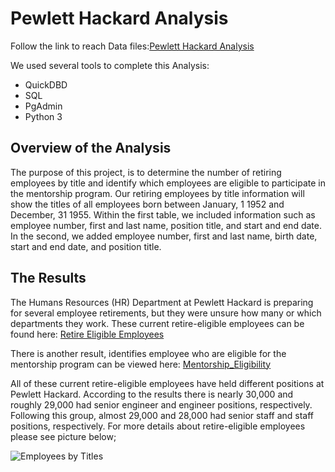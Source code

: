 # Pewlett Hackard Analysis
Follow the link to reach Data files:[Pewlett Hackard Analysis](https://github.com/JohnCselcuk/Pewlett-Hackard-Analysis)  

We used several tools to complete this Analysis:
- QuickDBD
- SQL
- PgAdmin
- Python 3

## Overview of the Analysis


The purpose of this project, is to determine the number of retiring employees by title and identify which employees are eligible to participate in the mentorship program. Our retiring employees by title information will show the titles of all employees born between January, 1 1952 and December, 31 1955. Within the first table, we included information such as employee number, first and last name, position title, and start and end date. In the second, we added employee number, first and last name, birth date, start and end date, and position title.

## The Results
The Humans Resources (HR) Department at Pewlett Hackard is preparing for several employee retirements, but they were unsure how many or which departments they work. These current retire-eligible employees can be found here:
[Retire Eligible Employees](https://github.com/JohnCselcuk/Pewlett-Hackard-Analysis/blob/main/Analysis%20Projects%20Folder/Pewlett-Hackard-Analysis%20Folder/Data/retirement_titles.csv)

There is another result, identifies employee who are eligible for the mentorship program can be viewed here: [Mentorship_Eligibility](https://github.com/JohnCselcuk/Pewlett-Hackard-Analysis/blob/main/Analysis%20Projects%20Folder/Pewlett-Hackard-Analysis%20Folder/Data/mentorship_eligibilty.csv)

All of these current retire-eligible employees have held different positions at Pewlett Hackard. According to the results there is nearly 30,000 and roughly 29,000 had senior engineer and engineer positions, respectively. Following this group, almost 29,000 and 28,000 had senior staff and staff positions, respectively. For more details about retire-eligible employees please see picture below;

![Employees by Titles](https://user-images.githubusercontent.com/85411967/137603448-ff6ffbd5-b9f5-4080-8ced-45f2c5d5d707.png)


